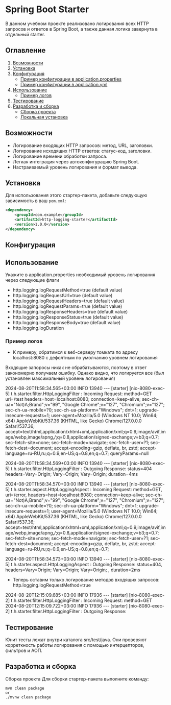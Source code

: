 # Spring Boot Starter

В данном учебном проекте реализовано логирования всех HTTP запросов и ответов в Spring Boot, а также данная логика завернута в отдельный starter.

## Оглавление

1. [Возможности](#возможности)
2. [Установка](#установка)
3. [Конфигурация](#конфигурация)
   - [Пример конфигурации в application.properties](#пример-конфигурации-в-applicationproperties)
   - [Пример конфигурации в application.yml](#пример-конфигурации-в-applicationyml)
4. [Использование](#использование)
   - [Пример логов](#пример-логов)
5. [Тестирование](#тестирование)
6. [Разработка и сборка](#разработка-и-сборка)
   - [Сборка проекта](#сборка-проекта)
   - [Локальная установка](#локальная-установка)

## Возможности

- Логирование входящих HTTP запросов: метод, URL, заголовки.
- Логирование исходящих HTTP ответов: статус-код, заголовки.
- Логирование времени обработки запроса.
- Легкая интеграция через автоконфигурацию Spring Boot.
- Настраиваемый уровень логирования и формат вывода.

## Установка

Для использования этого стартер-пакета, добавьте следующую зависимость в ваш `pom.xml`:

```xml
<dependency>
    <groupId>com.example</groupId>
    <artifactId>http-logging-starter</artifactId>
    <version>1.0.0</version>
</dependency>
```

## Конфигурация

## Использование

Укажите в application.properties необходимый уровень логирования через следующие флаги
- http.logging.logRequestMethod=true (default value)
- http.logging.logRequestUrl=true (default value)
- http.logging.logRequestHeaders=true (default value)
- http.logging.logRequestParams=true (default value)
- http.logging.logResponseHeaders=true (default value) 
- http.logging.logResponseStatus=true (default value)
- http.logging.logResponseBody=true (default value)
- http.logging.logDuration

### Пример логов
- К примеру, обратимся к веб-серверу томката по адресу localhost:8080 с дефолтным по умолчанию уровнем логирования

Входящие запоросы никак не обрабатываются, поэтому в ответ закономерно получаем ошибку. Однако видно, что логируется все (был установлен максимальный уровень логирования)

2024-08-20T11:58:34.565+03:00  INFO 13940 --- [starter] [nio-8080-exec-5] t.h.starter.filter.HttpLoggingFilter     : Incoming Request: method=GET uri=/test headers=host=localhost:8080; connection=keep-alive; sec-ch-ua="Not)A;Brand";v="99", "Google Chrome";v="127", "Chromium";v="127"; sec-ch-ua-mobile=?0; sec-ch-ua-platform="Windows"; dnt=1; upgrade-insecure-requests=1; user-agent=Mozilla/5.0 (Windows NT 10.0; Win64; x64) AppleWebKit/537.36 (KHTML, like Gecko) Chrome/127.0.0.0 Safari/537.36; accept=text/html,application/xhtml+xml,application/xml;q=0.9,image/avif,image/webp,image/apng,*/*;q=0.8,application/signed-exchange;v=b3;q=0.7; sec-fetch-site=none; sec-fetch-mode=navigate; sec-fetch-user=?1; sec-fetch-dest=document; accept-encoding=gzip, deflate, br, zstd; accept-language=ru-RU,ru;q=0.9,en-US;q=0.8,en;q=0.7;  queryParams=null

2024-08-20T11:58:34.569+03:00  INFO 13940 --- [starter] [nio-8080-exec-5] t.h.starter.filter.HttpLoggingFilter     : Outgoing Response: status=404 headers=Vary=Origin; Vary=Origin; Vary=Origin;  duration=4ms

2024-08-20T11:58:34.570+03:00  INFO 13940 --- [starter] [nio-8080-exec-5] t.h.starter.aspect.HttpLoggingAspect     : Incoming Request: method=GET, uri=/error, headers=host=localhost:8080; connection=keep-alive; sec-ch-ua="Not)A;Brand";v="99", "Google Chrome";v="127", "Chromium";v="127"; sec-ch-ua-mobile=?0; sec-ch-ua-platform="Windows"; dnt=1; upgrade-insecure-requests=1; user-agent=Mozilla/5.0 (Windows NT 10.0; Win64; x64) AppleWebKit/537.36 (KHTML, like Gecko) Chrome/127.0.0.0 Safari/537.36; accept=text/html,application/xhtml+xml,application/xml;q=0.9,image/avif,image/webp,image/apng,*/*;q=0.8,application/signed-exchange;v=b3;q=0.7; sec-fetch-site=none; sec-fetch-mode=navigate; sec-fetch-user=?1; sec-fetch-dest=document; accept-encoding=gzip, deflate, br, zstd; accept-language=ru-RU,ru;q=0.9,en-US;q=0.8,en;q=0.7; 

2024-08-20T11:58:34.573+03:00  INFO 13940 --- [starter] [nio-8080-exec-5] t.h.starter.aspect.HttpLoggingAspect     : Outgoing Response: status=404, headers=Vary=Origin; Vary=Origin; Vary=Origin; , duration=2ms


- Теперь оставим только логирование методов входящих запросов: http.logging.logRequestMethod=true

2024-08-20T12:15:09.685+03:00  INFO 17936 --- [starter] [nio-8080-exec-2] t.h.starter.filter.HttpLoggingFilter     : Incoming Request: method=GET
2024-08-20T12:15:09.722+03:00  INFO 17936 --- [starter] [nio-8080-exec-2] t.h.starter.filter.HttpLoggingFilter     : Outgoing Response:


## Тестирование
Юнит тесты лежат внутри каталога src/test/java. Они проверяют корреткность работы логирования с помощью интерцепторов, фильтров и АОП.

## Разработка и сборка
Сборка проекта
Для сборки стартер-пакета выполните команду:
```
mvn clean package
or
./mvnw clean package
```

